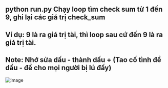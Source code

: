 python run.py
Chạy loop tìm check sum từ 1 đến 9, ghi lại các giá trị check_sum
------------
Ví dụ: 9 là ra giá trị tài, thì loop sau cứ đến 9 là ra giá trị tài.
------------
Note: Nhớ sửa dấu - thành dấu + (Tao cố tình để dấu - để cho mọi người bị lú đấy)
------------
![image](https://github.com/huyremy/Seeds-Random-Time-Relate/assets/2125897/5a9fa42d-6e4e-4ad2-aa0a-7c8be3a3c151)



